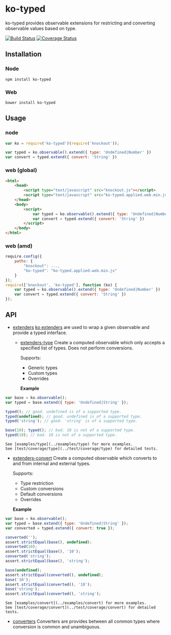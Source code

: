 # ko-typed

ko-typed provides observable extensions for restricting and converting observable values based on type.

[![Build Status](https://travis-ci.org/WHenderson/ko-typed.svg?branch=master)](https://travis-ci.org/WHenderson/ko-typed)
[![Coverage Status](https://coveralls.io/repos/WHenderson/ko-typed/badge.svg?branch=master&service=github)](https://coveralls.io/github/WHenderson/ko-typed?branch=master)

## Installation

### Node
    npm install ko-typed

### Web
    bower install ko-typed

## Usage

### node
```js
var ko = require('ko-typed')(require('knockout'));

var typed = ko.observable().extend({ type: 'Undefined|Number' })
var convert = typed.extend({ convert: 'String' })
```

### web (global)
```html
<html>
    <head>
        <script type="text/javascript" src="knockout.js"></script>
        <script type="text/javascript" src="ko-typed.applied.web.min.js"></script>
    </head>
    <body>
        <script>
            var typed = ko.observable().extend({ type: 'Undefined|Number' })
            var convert = typed.extend({ convert: 'String' })
        </script>
    </body>
</html>
```

### web (amd)
```js
require.config({
    paths: {
        "knockout": ...,
        "ko-typed": "ko-typed.applied.web.min.js"
    }
});
require(['knockout', 'ko-typed'], function (ko) {
    var typed = ko.observable().extend({ type: 'Undefined|Number' })
    var convert = typed.extend({ convert: 'String' })
});
```

## API

* [extenders](./documentation/extenders.md)
  [ko extenders](http://knockoutjs.com/documentation/extenders.html) are used to wrap a given observable and provide a typed interface.

  * [extenders-type](./documentation/extenders-type.md)
    Create a computed observable which only accepts a specified list of types.
    Does not perform conversions.

    Supports:
    * Generic types
    * Custom types
    * Overrides

    **Example**
```js
var base = ko.observable();
var typed = base.extend({ type: 'Undefined|String' });

typed(); // good. undefined is of a supported type.
typed(undefined); // good. undefined is of a supported type.
typed('string'); // good. 'string' is of a supported type.

base(10); typed(); // bad. 10 is not of a supported type.
typed(10); // bad. 10 is not of a supported type.
```
    See [examples/type](../examples/type) for more examples.
    See [test/coverage/type](../test/coverage/type) for detailed tests.

  * [extenders-convert](./documentation/extenders-type.md)
    Create a computed observable which converts to and from internal and external types.

    Supports:
    * Type restriction
    * Custom conversions
    * Default conversions
    * Overrides

    **Example**
```js
var base = ko.observable();
var typed = base.extend({ type: 'Undefined|String' });
var converted = typed.extend({ convert: true });

converted('');
assert.strictEqual(base(), undefined);
converted(10);
assert.strictEqual(base(), '10');
converted('string');
assert.strictEqual(base(), 'string');

base(undefined);
assert.strictEqual(converted(), undefined);
base('10');
assert.strictEqual(converted(), '10');
base('string');
assert.strictEqual(converted(), 'string');
```
    See [examples/convert](../examples/convert) for more examples.
    See [test/coverage/convert](../test/coverage/convert) for detailed tests.

* [converters](./documentation/converters.md)
  Converters are provides between all common types where conversion is common and unambiguous.

